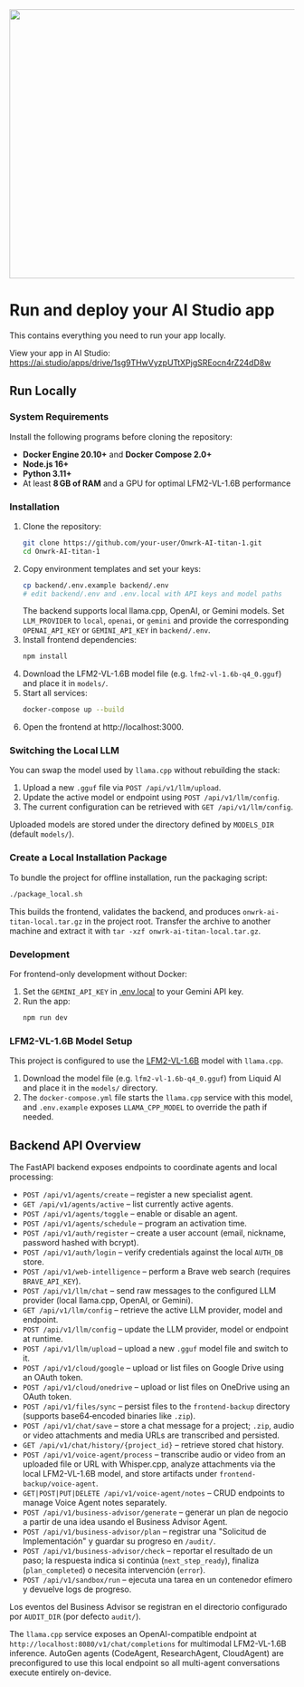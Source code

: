 <div align="center">
<img width="1200" height="475" alt="GHBanner" src="https://github.com/user-attachments/assets/0aa67016-6eaf-458a-adb2-6e31a0763ed6" />
</div>

# Run and deploy your AI Studio app

This contains everything you need to run your app locally.

View your app in AI Studio: https://ai.studio/apps/drive/1sg9THwVyzpUTtXPjgSREocn4rZ24dD8w

## Run Locally

### System Requirements

Install the following programs before cloning the repository:

- **Docker Engine 20.10+** and **Docker Compose 2.0+**
- **Node.js 16+**
- **Python 3.11+**
- At least **8 GB of RAM** and a GPU for optimal LFM2-VL-1.6B performance

### Installation

1. Clone the repository:
   ```bash
   git clone https://github.com/your-user/Onwrk-AI-titan-1.git
   cd Onwrk-AI-titan-1
   ```
2. Copy environment templates and set your keys:
   ```bash
   cp backend/.env.example backend/.env
   # edit backend/.env and .env.local with API keys and model paths
   ```
   The backend supports local llama.cpp, OpenAI, or Gemini models. Set `LLM_PROVIDER`
   to `local`, `openai`, or `gemini` and provide the corresponding `OPENAI_API_KEY`
   or `GEMINI_API_KEY` in `backend/.env`.
3. Install frontend dependencies:
   ```bash
   npm install
   ```
4. Download the LFM2-VL-1.6B model file (e.g. `lfm2-vl-1.6b-q4_0.gguf`) and place it in `models/`.
5. Start all services:
   ```bash
   docker-compose up --build
   ```
6. Open the frontend at http://localhost:3000.

### Switching the Local LLM

You can swap the model used by `llama.cpp` without rebuilding the stack:

1. Upload a new `.gguf` file via `POST /api/v1/llm/upload`.
2. Update the active model or endpoint using `POST /api/v1/llm/config`.
3. The current configuration can be retrieved with `GET /api/v1/llm/config`.

Uploaded models are stored under the directory defined by `MODELS_DIR` (default `models/`).

### Create a Local Installation Package

To bundle the project for offline installation, run the packaging script:

```bash
./package_local.sh
```

This builds the frontend, validates the backend, and produces `onwrk-ai-titan-local.tar.gz` in the project root. Transfer the archive to another machine and extract it with `tar -xzf onwrk-ai-titan-local.tar.gz`.

### Development

For frontend-only development without Docker:

1. Set the `GEMINI_API_KEY` in [.env.local](.env.local) to your Gemini API key.
2. Run the app:
   ```bash
   npm run dev
   ```

### LFM2-VL-1.6B Model Setup

This project is configured to use the [LFM2-VL-1.6B](https://leap.liquid.ai/models?model=lfm2-vl-1.6b) model with `llama.cpp`.

1. Download the model file (e.g. `lfm2-vl-1.6b-q4_0.gguf`) from Liquid AI and place it in the `models/` directory.
2. The `docker-compose.yml` file starts the `llama.cpp` service with this model, and `.env.example` exposes `LLAMA_CPP_MODEL` to override the path if needed.

## Backend API Overview

The FastAPI backend exposes endpoints to coordinate agents and local processing:

- `POST /api/v1/agents/create` – register a new specialist agent.
- `GET /api/v1/agents/active` – list currently active agents.
- `POST /api/v1/agents/toggle` – enable or disable an agent.
- `POST /api/v1/agents/schedule` – program an activation time.
- `POST /api/v1/auth/register` – create a user account (email, nickname, password hashed with bcrypt).
- `POST /api/v1/auth/login` – verify credentials against the local `AUTH_DB` store.
- `POST /api/v1/web-intelligence` – perform a Brave web search (requires `BRAVE_API_KEY`).
- `POST /api/v1/llm/chat` – send raw messages to the configured LLM provider (local llama.cpp, OpenAI, or Gemini).
- `GET /api/v1/llm/config` – retrieve the active LLM provider, model and endpoint.
- `POST /api/v1/llm/config` – update the LLM provider, model or endpoint at runtime.
- `POST /api/v1/llm/upload` – upload a new `.gguf` model file and switch to it.
- `POST /api/v1/cloud/google` – upload or list files on Google Drive using an OAuth token.
- `POST /api/v1/cloud/onedrive` – upload or list files on OneDrive using an OAuth token.
- `POST /api/v1/files/sync` – persist files to the `frontend-backup` directory (supports base64‑encoded binaries like `.zip`).
- `POST /api/v1/chat/save` – store a chat message for a project; `.zip`, audio or video attachments and media URLs are transcribed and persisted.
- `GET /api/v1/chat/history/{project_id}` – retrieve stored chat history.
- `POST /api/v1/voice-agent/process` – transcribe audio or video from an uploaded file or URL with Whisper.cpp, analyze attachments via the local LFM2-VL-1.6B model, and store artifacts under `frontend-backup/voice-agent`.
- `GET|POST|PUT|DELETE /api/v1/voice-agent/notes` – CRUD endpoints to manage Voice Agent notes separately.
- `POST /api/v1/business-advisor/generate` – generar un plan de negocio a partir de una idea usando el Business Advisor Agent.
- `POST /api/v1/business-advisor/plan` – registrar una "Solicitud de Implementación" y guardar su progreso en `/audit/`.
- `POST /api/v1/business-advisor/check` – reportar el resultado de un paso; la respuesta indica si continúa (`next_step_ready`), finaliza (`plan_completed`) o necesita intervención (`error`).
- `POST /api/v1/sandbox/run` – ejecuta una tarea en un contenedor efímero y devuelve logs de progreso.

Los eventos del Business Advisor se registran en el directorio configurado por `AUDIT_DIR` (por defecto `audit/`).

The `llama.cpp` service exposes an OpenAI-compatible endpoint at `http://localhost:8080/v1/chat/completions` for multimodal LFM2-VL-1.6B inference. AutoGen agents (CodeAgent, ResearchAgent, CloudAgent) are preconfigured to use this local endpoint so all multi-agent conversations execute entirely on-device.

